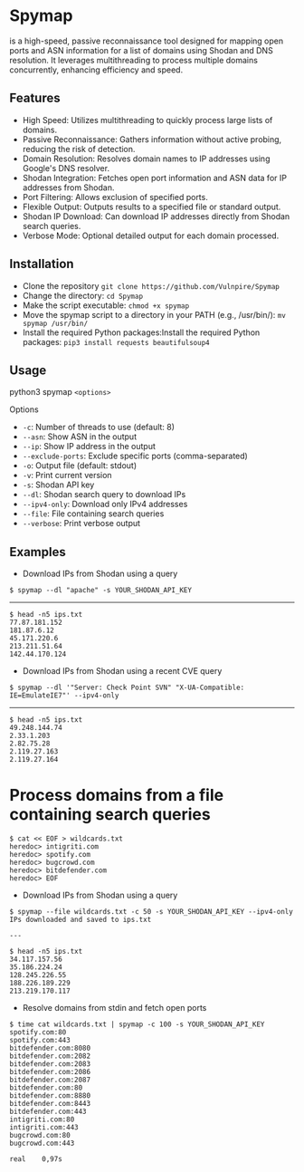 # Spymap
is a high-speed, passive reconnaissance tool designed for mapping open ports and ASN information for a list of domains using Shodan and DNS resolution. It leverages multithreading to process multiple domains concurrently, enhancing efficiency and speed.

## Features

* High Speed: Utilizes multithreading to quickly process large lists of domains.
* Passive Reconnaissance: Gathers information without active probing, reducing the risk of detection.
* Domain Resolution: Resolves domain names to IP addresses using Google's DNS resolver.
* Shodan Integration: Fetches open port information and ASN data for IP addresses from Shodan.
* Port Filtering: Allows exclusion of specified ports.
* Flexible Output: Outputs results to a specified file or standard output.
* Shodan IP Download: Can download IP addresses directly from Shodan search queries.
* Verbose Mode: Optional detailed output for each domain processed.

## Installation

- Clone the repository `git clone https://github.com/Vulnpire/Spymap`
- Change the directory: `cd Spymap`
- Make the script executable: `chmod +x spymap`
- Move the spymap script to a directory in your PATH (e.g., /usr/bin/): `mv spymap /usr/bin/`
- Install the required Python packages:Install the required Python packages: `pip3 install requests beautifulsoup4`

## Usage

python3 spymap `<options>`

Options

* `-c`: Number of threads to use (default: 8)
* `--asn`: Show ASN in the output
* `--ip`: Show IP address in the output
* `--exclude-ports`: Exclude specific ports (comma-separated)
* `-o`: Output file (default: stdout)
* `-v`: Print current version
* `-s`: Shodan API key
* `--dl`: Shodan search query to download IPs
* `--ipv4-only`: Download only IPv4 addresses
* `--file`: File containing search queries
* `--verbose`: Print verbose output

## Examples

* Download IPs from Shodan using a query

`$ spymap --dl "apache" -s YOUR_SHODAN_API_KEY`

---
```
$ head -n5 ips.txt                                             
77.87.181.152
181.87.6.12
45.171.220.6
213.211.51.64
142.44.170.124
```

* Download IPs from Shodan using a recent CVE query

`$ spymap --dl '"Server: Check Point SVN" "X-UA-Compatible: IE=EmulateIE7"' --ipv4-only`

---
```
$ head -n5 ips.txt
49.248.144.74
2.33.1.203
2.82.75.28
2.119.27.163
2.119.27.164
```

# Process domains from a file containing search queries

```
$ cat << EOF > wildcards.txt 
heredoc> intigriti.com       
heredoc> spotify.com                  
heredoc> bugcrowd.com 
heredoc> bitdefender.com
heredoc> EOF
```

* Download IPs from Shodan using a query

```
$ spymap --file wildcards.txt -c 50 -s YOUR_SHODAN_API_KEY --ipv4-only
IPs downloaded and saved to ips.txt

---

$ head -n5 ips.txt
34.117.157.56
35.186.224.24
128.245.226.55
188.226.189.229
213.219.170.117
```

* Resolve domains from stdin and fetch open ports

```
$ time cat wildcards.txt | spymap -c 100 -s YOUR_SHODAN_API_KEY
spotify.com:80
spotify.com:443
bitdefender.com:8080
bitdefender.com:2082
bitdefender.com:2083
bitdefender.com:2086
bitdefender.com:2087
bitdefender.com:80
bitdefender.com:8880
bitdefender.com:8443
bitdefender.com:443
intigriti.com:80
intigriti.com:443
bugcrowd.com:80
bugcrowd.com:443

real    0,97s
```
